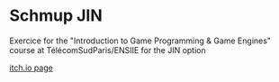 # Schmup JIN

Exercice for the "Introduction to Game Programming & Game Engines" course at TélécomSudParis/ENSIIE for the JIN option

[itch.io page](https://jglrxavpok.itch.io/shootemup-jin)